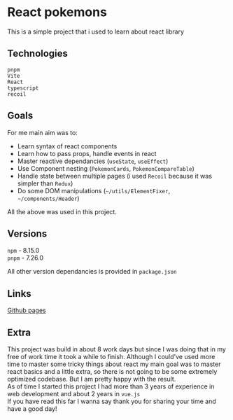 # React pokemons

This is a simple project that i used to learn about react library

## Technologies

`pnpm`  
`Vite`  
`React`  
`typescript`  
`recoil`

## Goals

For me main aim was to:

- Learn syntax of react components
- Learn how to pass props, handle events in react
- Master reactive dependancies (`useState`, `useEffect`)
- Use Component nesting (`PokemonCards`, `PokemonCompareTable`)
- Handle state between multiple pages (i used `Recoil` because it was simpler than `Redux`)
- Do some DOM manipulations (`~/utils/ElementFixer`, `~/components/Header`)

All the above was used in this project.

## Versions

`npm` - 8.15.0  
`pnpm` - 7.26.0

All other version dependancies is provided in `package.json`

## Links

[Github pages](https://arickcodeguy.github.io/react-pokemons/)

## Extra

This project was build in about 8 work days but since I was doing that in my free of work time it took a while to finish. Although I could've used more time to master some tricky things about react my main goal was to master react basics and a little extra, so there is not going to be some extremely optimized codebase. But I am pretty happy with the result.  
As of time I started this project I had more than 3 years of experience in web development and about 2 years in `vue.js`  
If you have read this far I wanna say thank you for sharing your time and have a good day!
